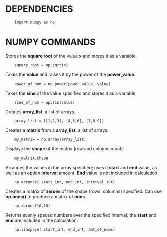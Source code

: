 # DEPENDENCIES

        import numpy as np


# NUMPY COMMANDS

Stores the **square root** of the value **x** and stores it as a variable.

        square_root = np.sqrt(x)

Takes the **value** and raises it by the power of the **power_value**.

        power_of_num = np.power(power_value, value)

Takes the **sine** of the value specified and stores it as a variable.

        sine_of_num = np.sin(value)

Creates **array_list**,  a list of arrays.

        array_list = [[1,2,3], [4,5,6], [7,8,9]]

Creates a **matrix** from a **array_list**, a list of arrays. 

        my_matrix = np.array(array_list)

Displays the **shape** of the matrix (row and column count).

        my_matrix.shape

Arranges the values in the array specified; uses a **start** and **end** value, as well as an option **interval** amount. **End** value is not included in calculation.

        np.arrange( start_int, end_int, interval_int)

Creates a matrix of **zeroes** of the shape (rows, columns) specified. Can use **np.ones()** to produce a matrix of **ones**.

        np.zeroes(10,10)

Returns evenly spaced numbers over the specified interval; the **start** and **end** are included in the calculation.

        np.linspace( start_int, end_int, amt_of_nums)